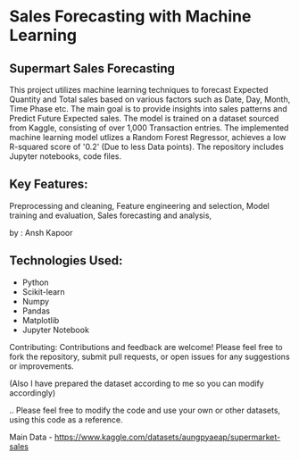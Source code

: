 # Sales Forecasting with Machine Learning

## Supermart Sales Forecasting
This project utilizes machine learning techniques to forecast Expected Quantity and Total sales based on various factors such as Date, Day, Month, Time Phase etc. The main goal is to provide insights into sales patterns and Predict Future Expected sales. The model is trained on a dataset sourced from Kaggle, consisting of over 1,000 Transaction entries. The implemented machine learning model utlizes a Random Forest Regressor, achieves a low R-squared score of '0.2' (Due to less Data points). The repository includes Jupyter notebooks, code files.

## Key Features:
Preprocessing and cleaning,
Feature engineering and selection,
Model training and evaluation,
Sales forecasting and analysis,

by : Ansh Kapoor

## Technologies Used:

- Python
- Scikit-learn
- Numpy
- Pandas
- Matplotlib
- Jupyter Notebook

Contributing: Contributions and feedback are welcome! Please feel free to fork the repository, submit pull requests, or open issues for any suggestions or improvements.

(Also I have prepared the dataset according to me so you can modify accordingly)

.. Please feel free to modify the code and use your own or other datasets, using this code as a reference.


Main Data - https://www.kaggle.com/datasets/aungpyaeap/supermarket-sales
